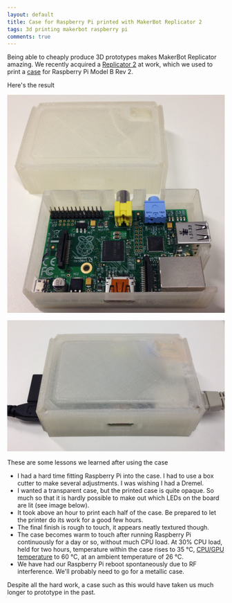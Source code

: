 ```yaml
---
layout: default
title: Case for Raspberry Pi printed with MakerBot Replicator 2
tags: 3d printing makerbot raspberry pi
comments: true
---
```


Being able to cheaply produce 3D prototypes makes MakerBot Replicator amazing. We recently acquired a [Replicator 2](http://store.makerbot.com/replicator2) at work, which we used to print a [case](http://www.thingiverse.com/thing:61532) for Raspberry Pi Model B Rev 2.

Here's the result

![Open Case](/assets/img/printing-3d-pi-case-open.jpg)

![Closed Case](/assets/img/printing-3d-pi-case-closed.jpg)

These are some lessons we learned after using the case

* I had a hard time fitting Raspberry Pi into the case. I had to use a box cutter to make several adjustments. I was wishing I had a Dremel.
* I wanted a transparent case, but the printed case is quite opaque. So much so that it is hardly possible to make out which LEDs on the board are lit (see image below).
* It took above an hour to print each half of the case. Be prepared to let the printer do its work for a good few hours.
* The final finish is rough to touch, it appears neatly textured though.
* The case becomes warm to touch after running Raspberry Pi continuously for a day or so, without much CPU load. At 30% CPU load, held for two hours, temperature within the case rises to 35 °C, [CPU/GPU temperature](http://dev.kafol.net/2013/11/measuring-raspberrypi-cpu-and-gpu.html) to 60 °C, at an ambient temperature of 26 °C.
* We have had our Raspberry Pi reboot spontaneously due to RF interference. We'll probably need to go for a metallic case.

Despite all the hard work, a case such as this would have taken us much longer to prototype in the past.
